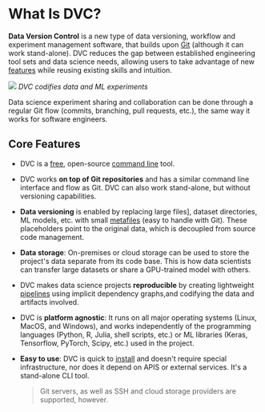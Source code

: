 # What Is DVC?

**Data Version Control** is a new type of data versioning, workflow and
experiment management software, that builds upon [Git](https://git-scm.com/)
(although it can work stand-alone). DVC reduces the gap between established
engineering tool sets and data science needs, allowing users to take advantage
of new [features](#core-features) while reusing existing skills and intuition.

![](/img/reproducibility.png) _DVC codifies data and ML experiments_

Data science experiment sharing and collaboration can be done through a regular
Git flow (commits, branching, pull requests, etc.), the same way it works for
software engineers.

## Core Features

- DVC is a [free](https://github.com/iterative/dvc/blob/master/LICENSE),
  open-source [command line](/doc/command-reference) tool.

- DVC works **on top of Git repositories** and has a similar command line
  interface and flow as Git. DVC can also work stand-alone, but without
  versioning capabilities.

- **Data versioning** is enabled by replacing large files], dataset directories,
  ML models, etc. with small
  [metafiles](/doc/user-guide/dvc-files-and-directories) (easy to handle with
  Git). These placeholders point to the original data, which is decoupled from
  source code management.

- **Data storage**: On-premises or cloud storage can be used to store the
  project's data separate from its code base. This is how data scientists can
  transfer large datasets or share a GPU-trained model with others.

- DVC makes data science projects **reproducible** by creating lightweight
  [pipelines](/doc/command-reference/dag) using implicit dependency graphs,and
  codifying the data and artifacts involved.

- DVC is **platform agnostic**: It runs on all major operating systems (Linux,
  MacOS, and Windows), and works independently of the programming languages
  (Python, R, Julia, shell scripts, etc.) or ML libraries (Keras, Tensorflow,
  PyTorch, Scipy, etc.) used in the <abbr>project</abbr>.

- **Easy to use**: DVC is quick to [install](/doc/install) and doesn't require
  special infrastructure, nor does it depend on APIS or external services. It's
  a stand-alone CLI tool.

  > Git servers, as well as SSH and cloud storage providers are supported,
  > however.
